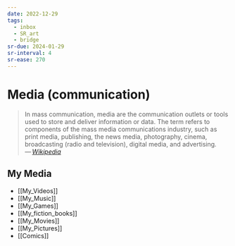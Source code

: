 ```yaml
---
date: 2022-12-29
tags:
  - inbox
  - SR_art
  - bridge
sr-due: 2024-01-29
sr-interval: 4
sr-ease: 270
---
```


# Media (communication)

> In mass communication, media are the communication outlets or tools used to
> store and deliver information or data. The term refers to components of the
> mass media communications industry, such as print media, publishing, the news
> media, photography, cinema, broadcasting (radio and television), digital
> media, and advertising.\
> — <cite>[Wikipedia](https://en.wikipedia.org/wiki/Media_\(communication\))</cite>

## My Media

- [[My_Videos]]
- [[My_Music]]
- [[My_Games]]
- [[My_fiction_books]]
- [[My_Movies]]
- [[My_Pictures]]
- [[Comics]]
